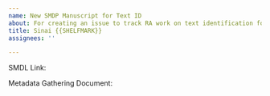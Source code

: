 ```yaml
---
name: New SMDP Manuscript for Text ID
about: For creating an issue to track RA work on text identification for an SMDP manuscript
title: Sinai {{SHELFMARK}}
assignees: ''

---
```


SMDL Link: 

Metadata Gathering Document: 

<!--
INSTRUCTIONS:
1. Replace "{{SHELFMARK}}" in the title with the manuscript's shelfmark, e.g. "Arabic 1"
2. Assign yourself to this issue
3. Add this issue to the Project "Sinai Data Collection: Primary Texts and Colophons" (under the "Organization" tab)
  - note: make sure to use the one listed under "UCLA Library" rather than "UCLALibrary/sinai_metadata"
4. Add the SMDL Link, e.g. "https://sinaimanuscripts.library.ucla.edu/catalog/ark:%2F21198%2Fz18w4z1w"
5. Add a link to the Google Doc for the metadata. If you have not created this document yet, you may leave that field blank and update it once the doc is created.
6. You may delete these instructions (anything between the < >) before creating the issue.
-->
